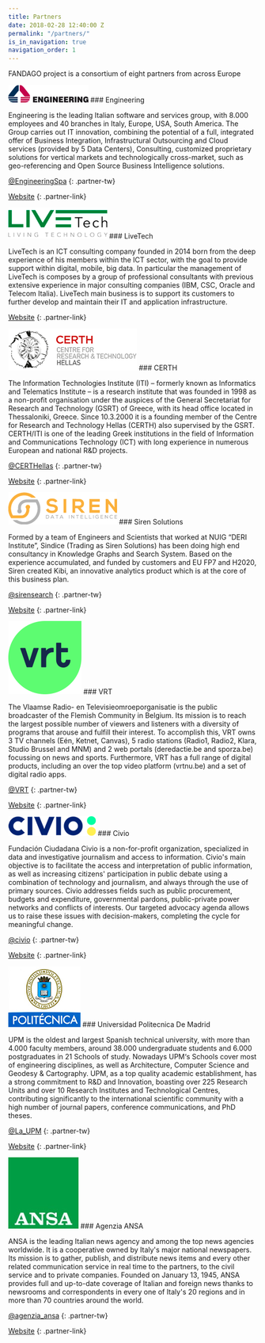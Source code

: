 ```yaml
---
title: Partners
date: 2018-02-28 12:40:00 Z
permalink: "/partners/"
is_in_navigation: true
navigation_order: 1
---
```


<p class="lead">FANDAGO project is a consortium of eight partners from across Europe</p>

<div class="partner" markdown="1">
<img src="/assets/img/partners/engineering.png" alt="Engineering">
### Engineering

Engineering is the leading Italian software and services group, with 8.000 employees and 40 branches in Italy, Europe, USA, South America.
The Group carries out IT innovation, combining the potential of a full, integrated offer of Business Integration, Infrastructural Outsourcing and Cloud services (provided by 5 Data Centers), Consulting, customized proprietary solutions for vertical markets and technologically cross-market, such as geo-referencing and Open Source Business Intelligence solutions.

[@EngineeringSpa](https://twitter.com/EngineeringSpa)
{: .partner-tw}

[Website](http://www.eng.it/)
{: .partner-link}
</div>
<div class="partner" markdown="1">
<img src="/assets/img/partners/live-tech.png" alt="LiveTech">
### LiveTech

LiveTech is an ICT consulting company founded in 2014 born from the deep experience of his members within the ICT sector, with the goal to provide support within digital, mobile, big data. In particular the management of LiveTech is composes by a group of professional consultants with previous extensive experience in major consulting companies (IBM, CSC, Oracle and Telecom Italia). LiveTech main business is to support its customers to further develop and maintain their IT and application infrastructure.

[Website](http://www.ilivetech.it/)
{: .partner-link}
</div>
<div class="partner" markdown="1">
<img src="/assets/img/partners/certh.png" alt="CERTH Centre for Research and Technology Hellas">
### CERTH

The Information Technologies Institute (ITI) – formerly known as Informatics and Telematics Institute – is a research institute that was founded in 1998 as a non-profit organisation under the auspices of the General Secretariat for Research and Technology (GSRT) of Greece, with its head office located in Thessaloniki, Greece. Since 10.3.2000 it is a founding member of the Centre for Research and Technology Hellas (CERTH) also supervised by the GSRT. CERTH/ITI is one of the leading Greek institutions in the field of Information and Communications Technology (ICT) with long experience in numerous European and national R&D projects.

[@CERTHellas](https://twitter.com/CERTHellas)
{: .partner-tw}

[Website](https://www.certh.gr/)
{: .partner-link}
</div>
<div class="partner" markdown="1">
<img src="/assets/img/partners/siren.png" alt="Siren Solutions">
### Siren Solutions

Formed by a team of Engineers and Scientists that worked at NUIG “DERI Institute”, Sindice (Trading as Siren Solutions) has been doing high end consultancy in Knowledge Graphs and Search System. Based on the experience accumulated, and funded by customers and EU FP7 and H2020, Siren created Kibi, an innovative analytics product which is at the core of this business plan.

[@sirensearch](https://twitter.com/sirensearch)
{: .partner-tw}

[Website](https://siren.io/)
{: .partner-link}
</div>
<div class="partner" markdown="1">
<img src="/assets/img/partners/vrt.svg" alt="VRT - Vlaamse Radio- en Televisieomroeporganisatie">
### VRT

The Vlaamse Radio- en Televisieomroeporganisatie is the public broadcaster of the Flemish Community in Belgium. Its mission is to reach the largest possible number of viewers and listeners with a diversity of programs that arouse and fulfill their interest. To accomplish this, VRT owns 3 TV channels (Eén, Ketnet, Canvas), 5 radio stations (Radio1, Radio2, Klara, Studio Brussel and MNM) and 2 web portals (deredactie.be and sporza.be) focussing on news and sports. Furthermore, VRT has a full range of digital products, including an over the top video platform (vrtnu.be) and a set of digital radio apps.

[@VRT](https://twitter.com/VRT)
{: .partner-tw}

[Website](https://www.vrt.be/nl/)
{: .partner-link}
</div>
<div class="partner" markdown="1">
<img src="/assets/img/partners/civio.png" alt="Civio">
### Civio

Fundación Ciudadana Civio is a non-for-profit organization, specialized in data and investigative journalism and access to information. Civio's main objective is to facilitate the access and interpretation of public information, as well as increasing citizens' participation in public debate using a combination of technology and journalism, and always through the use of primary sources. Civio addresses fields such as public procurement, budgets and expenditure, governmental pardons, public-private power networks and conflicts of interests. Our targeted advocacy agenda allows us to raise these issues with decision-makers, completing the cycle for meaningful change.

[@civio](https://twitter.com/civio)
{: .partner-tw}

[Website](civio.es)
{: .partner-link}
</div>
<div class="partner" markdown="1">
<img src="/assets/img/partners/politecnica.jpg" alt="Universidad Politecnica De Madrid">
### Universidad Politecnica De Madrid

UPM is the oldest and largest Spanish technical university, with more than 4.000 faculty members, around 38.000 undergraduate students and 6.000 postgraduates in 21 Schools of study. Nowadays UPM‘s Schools cover most of engineering disciplines, as well as Architecture, Computer Science and Geodesy & Cartography. UPM, as a top quality academic establishment, has a strong commitment to R&D and Innovation, boasting over 225 Research Units and over 10 Research Institutes and Technological Centres, contributing significantly to the international scientific community with a high number of journal papers, conference communications, and PhD theses.

[@La_UPM](https://twitter.com/La_UPM)
{: .partner-tw}

[Website](http://www.upm.es/)
{: .partner-link}
</div>
<div class="partner" markdown="1">
<img src="/assets/img/partners/ansa.jpg" alt="Agenzia ANSA">
### Agenzia ANSA

ANSA is the leading Italian news agency and among the top news agencies worldwide. It is a cooperative owned by Italy's major national newspapers. Its mission is to gather, publish, and distribute news items and every other related communication service in real time to the partners, to the civil service and to private companies. Founded on January 13, 1945, ANSA provides full and up-to-date coverage of Italian and foreign news thanks to newsrooms and correspondents in every one of Italy's 20 regions and in more than 70 countries around the world.

[@agenzia_ansa](https://twitter.com/agenzia_ansa)
{: .partner-tw}

[Website](http://www.ansa.it/)
{: .partner-link}
</div>
